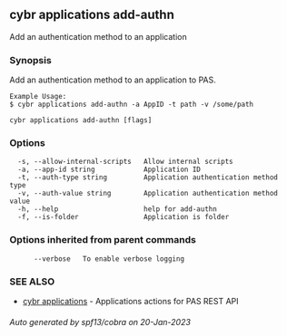 ## cybr applications add-authn

Add an authentication method to an application

### Synopsis

Add an authentication method to an application to PAS.
	
	Example Usage:
	$ cybr applications add-authn -a AppID -t path -v /some/path

```
cybr applications add-authn [flags]
```

### Options

```
  -s, --allow-internal-scripts   Allow internal scripts
  -a, --app-id string            Application ID
  -t, --auth-type string         Application authentication method type
  -v, --auth-value string        Application authentication method value
  -h, --help                     help for add-authn
  -f, --is-folder                Application is folder
```

### Options inherited from parent commands

```
      --verbose   To enable verbose logging
```

### SEE ALSO

* [cybr applications](cybr_applications.md)	 - Applications actions for PAS REST API

###### Auto generated by spf13/cobra on 20-Jan-2023
